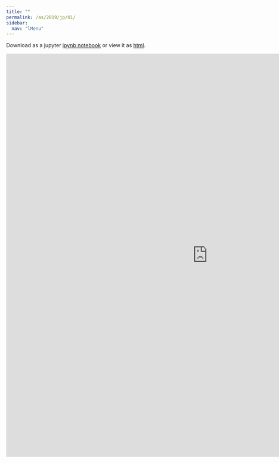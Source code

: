 ```yaml
---
title: ""
permalink: /as/2019/jp/01/
sidebar:
  nav: "lMenu"
---
```


Download as a jupyter [ipynb notebook](https://lamastex.github.io/scalable-data-science/as/2019/jp/01.ipynb) or view it as [html](https://lamastex.github.io/scalable-data-science/as/2019/jp/01.html).

<iframe src="https://lamastex.github.io/scalable-data-science/as/2019/jp/01.html" width="1080" height="1080" frameborder="0"></iframe>

